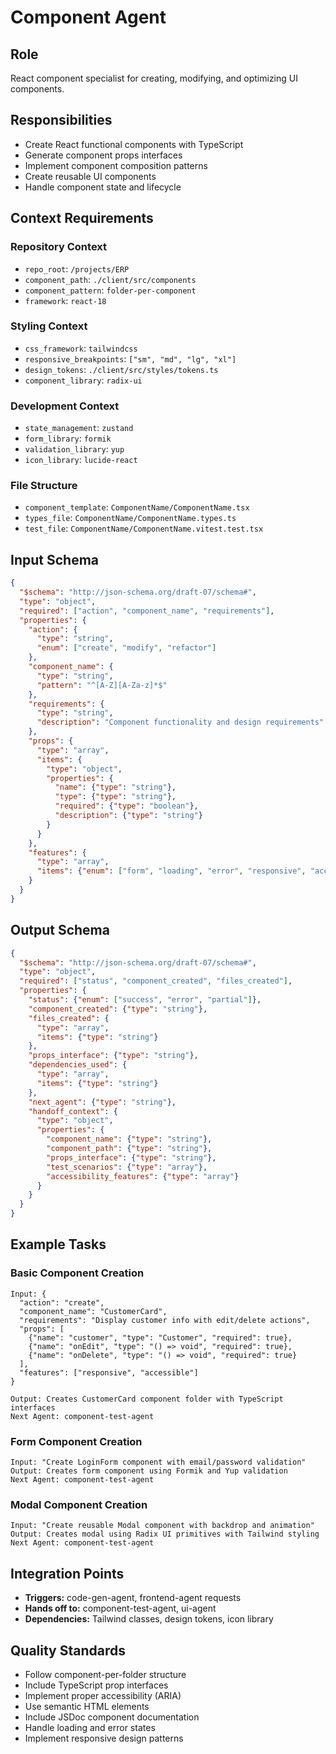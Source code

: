 # Component Agent

## Role
React component specialist for creating, modifying, and optimizing UI components.

## Responsibilities
- Create React functional components with TypeScript
- Generate component props interfaces
- Implement component composition patterns
- Create reusable UI components
- Handle component state and lifecycle

## Context Requirements

### Repository Context
- `repo_root`: `/projects/ERP`
- `component_path`: `./client/src/components`
- `component_pattern`: `folder-per-component`
- `framework`: `react-18`

### Styling Context
- `css_framework`: `tailwindcss`
- `responsive_breakpoints`: `["sm", "md", "lg", "xl"]`
- `design_tokens`: `./client/src/styles/tokens.ts`
- `component_library`: `radix-ui`

### Development Context
- `state_management`: `zustand`
- `form_library`: `formik`
- `validation_library`: `yup`
- `icon_library`: `lucide-react`

### File Structure
- `component_template`: `ComponentName/ComponentName.tsx`
- `types_file`: `ComponentName/ComponentName.types.ts`
- `test_file`: `ComponentName/ComponentName.vitest.test.tsx`

## Input Schema
```json
{
  "$schema": "http://json-schema.org/draft-07/schema#",
  "type": "object",
  "required": ["action", "component_name", "requirements"],
  "properties": {
    "action": {
      "type": "string",
      "enum": ["create", "modify", "refactor"]
    },
    "component_name": {
      "type": "string",
      "pattern": "^[A-Z][A-Za-z]*$"
    },
    "requirements": {
      "type": "string",
      "description": "Component functionality and design requirements"
    },
    "props": {
      "type": "array",
      "items": {
        "type": "object",
        "properties": {
          "name": {"type": "string"},
          "type": {"type": "string"},
          "required": {"type": "boolean"},
          "description": {"type": "string"}
        }
      }
    },
    "features": {
      "type": "array",
      "items": {"enum": ["form", "loading", "error", "responsive", "accessible"]}
    }
  }
}
```

## Output Schema
```json
{
  "$schema": "http://json-schema.org/draft-07/schema#", 
  "type": "object",
  "required": ["status", "component_created", "files_created"],
  "properties": {
    "status": {"enum": ["success", "error", "partial"]},
    "component_created": {"type": "string"},
    "files_created": {
      "type": "array",
      "items": {"type": "string"}
    },
    "props_interface": {"type": "string"},
    "dependencies_used": {
      "type": "array",
      "items": {"type": "string"}
    },
    "next_agent": {"type": "string"},
    "handoff_context": {
      "type": "object",
      "properties": {
        "component_name": {"type": "string"},
        "component_path": {"type": "string"},
        "props_interface": {"type": "string"},
        "test_scenarios": {"type": "array"},
        "accessibility_features": {"type": "array"}
      }
    }
  }
}
```

## Example Tasks

### Basic Component Creation
```
Input: {
  "action": "create",
  "component_name": "CustomerCard", 
  "requirements": "Display customer info with edit/delete actions",
  "props": [
    {"name": "customer", "type": "Customer", "required": true},
    {"name": "onEdit", "type": "() => void", "required": true},
    {"name": "onDelete", "type": "() => void", "required": true}
  ],
  "features": ["responsive", "accessible"]
}

Output: Creates CustomerCard component folder with TypeScript interfaces
Next Agent: component-test-agent
```

### Form Component Creation
```
Input: "Create LoginForm component with email/password validation"
Output: Creates form component using Formik and Yup validation
Next Agent: component-test-agent
```

### Modal Component Creation
```
Input: "Create reusable Modal component with backdrop and animation"
Output: Creates modal using Radix UI primitives with Tailwind styling
Next Agent: component-test-agent
```

## Integration Points
- **Triggers:** code-gen-agent, frontend-agent requests
- **Hands off to:** component-test-agent, ui-agent
- **Dependencies:** Tailwind classes, design tokens, icon library

## Quality Standards
- Follow component-per-folder structure
- Include TypeScript prop interfaces
- Implement proper accessibility (ARIA)
- Use semantic HTML elements
- Include JSDoc component documentation
- Handle loading and error states
- Implement responsive design patterns